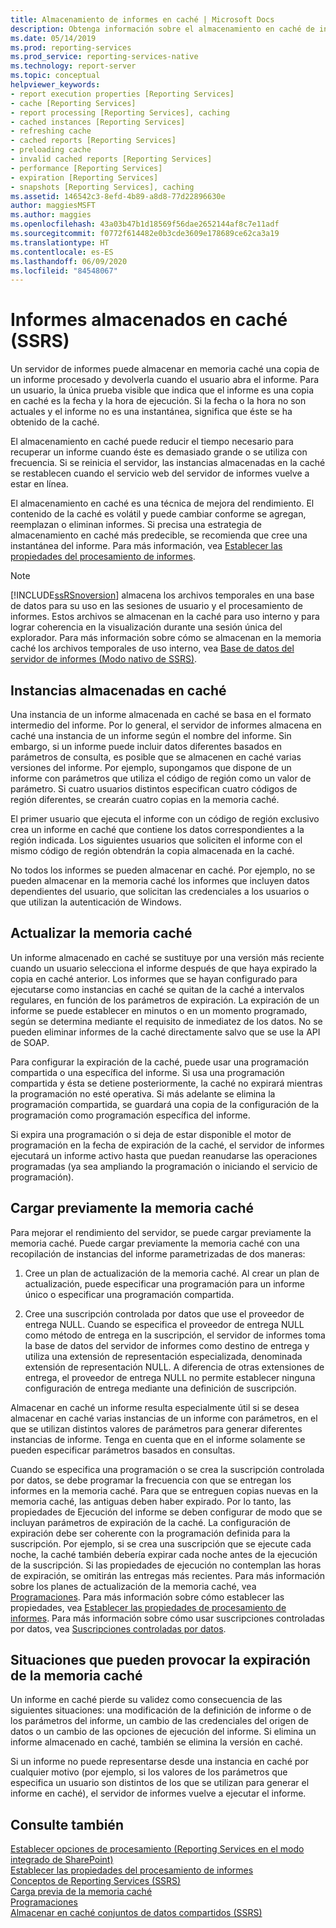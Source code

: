 ```yaml
---
title: Almacenamiento de informes en caché | Microsoft Docs
description: Obtenga información sobre el almacenamiento en caché de informes en el Administrador de informes, lo que acelera la visualización de un informe procesado mientras permanece almacenado en caché.
ms.date: 05/14/2019
ms.prod: reporting-services
ms.prod_service: reporting-services-native
ms.technology: report-server
ms.topic: conceptual
helpviewer_keywords:
- report execution properties [Reporting Services]
- cache [Reporting Services]
- report processing [Reporting Services], caching
- cached instances [Reporting Services]
- refreshing cache
- cached reports [Reporting Services]
- preloading cache
- invalid cached reports [Reporting Services]
- performance [Reporting Services]
- expiration [Reporting Services]
- snapshots [Reporting Services], caching
ms.assetid: 146542c3-8efd-4b89-a8d8-77d22896630e
author: maggiesMSFT
ms.author: maggies
ms.openlocfilehash: 43a03b47b1d18569f56dae2652144af8c7e11adf
ms.sourcegitcommit: f0772f614482e0b3cde3609e178689ce62ca3a19
ms.translationtype: HT
ms.contentlocale: es-ES
ms.lasthandoff: 06/09/2020
ms.locfileid: "84548067"
---
```

# <a name="caching-reports-ssrs"></a>Informes almacenados en caché (SSRS)
  Un servidor de informes puede almacenar en memoria caché una copia de un informe procesado y devolverla cuando el usuario abra el informe. Para un usuario, la única prueba visible que indica que el informe es una copia en caché es la fecha y la hora de ejecución. Si la fecha o la hora no son actuales y el informe no es una instantánea, significa que éste se ha obtenido de la caché.  
  
 El almacenamiento en caché puede reducir el tiempo necesario para recuperar un informe cuando éste es demasiado grande o se utiliza con frecuencia. Si se reinicia el servidor, las instancias almacenadas en la caché se restablecen cuando el servicio web del servidor de informes vuelve a estar en línea.  
  
 El almacenamiento en caché es una técnica de mejora del rendimiento. El contenido de la caché es volátil y puede cambiar conforme se agregan, reemplazan o eliminan informes. Si precisa una estrategia de almacenamiento en caché más predecible, se recomienda que cree una instantánea del informe. Para más información, vea [Establecer las propiedades del procesamiento de informes](../../reporting-services/report-server/set-report-processing-properties.md).  
  
> [!NOTE]  
>  [!INCLUDE[ssRSnoversion](../../includes/ssrsnoversion-md.md)] almacena los archivos temporales en una base de datos para su uso en las sesiones de usuario y el procesamiento de informes. Estos archivos se almacenan en la caché para uso interno y para lograr coherencia en la visualización durante una sesión única del explorador. Para más información sobre cómo se almacenan en la memoria caché los archivos temporales de uso interno, vea [Base de datos del servidor de informes &#40;Modo nativo de SSRS&#41;](../../reporting-services/report-server/report-server-database-ssrs-native-mode.md).  
  
## <a name="cached-instances"></a>Instancias almacenadas en caché  
 Una instancia de un informe almacenada en caché se basa en el formato intermedio del informe. Por lo general, el servidor de informes almacena en caché una instancia de un informe según el nombre del informe. Sin embargo, si un informe puede incluir datos diferentes basados en parámetros de consulta, es posible que se almacenen en caché varias versiones del informe. Por ejemplo, supongamos que dispone de un informe con parámetros que utiliza el código de región como un valor de parámetro. Si cuatro usuarios distintos especifican cuatro códigos de región diferentes, se crearán cuatro copias en la memoria caché.  
  
 El primer usuario que ejecuta el informe con un código de región exclusivo crea un informe en caché que contiene los datos correspondientes a la región indicada. Los siguientes usuarios que soliciten el informe con el mismo código de región obtendrán la copia almacenada en la caché.  
  
 No todos los informes se pueden almacenar en caché. Por ejemplo, no se pueden almacenar en la memoria caché los informes que incluyen datos dependientes del usuario, que solicitan las credenciales a los usuarios o que utilizan la autenticación de Windows.  
  
## <a name="refreshing-the-cache"></a>Actualizar la memoria caché  
 Un informe almacenado en caché se sustituye por una versión más reciente cuando un usuario selecciona el informe después de que haya expirado la copia en caché anterior. Los informes que se hayan configurado para ejecutarse como instancias en caché se quitan de la caché a intervalos regulares, en función de los parámetros de expiración. La expiración de un informe se puede establecer en minutos o en un momento programado, según se determina mediante el requisito de inmediatez de los datos. No se pueden eliminar informes de la caché directamente salvo que se use la API de SOAP.  
  
 Para configurar la expiración de la caché, puede usar una programación compartida o una específica del informe. Si usa una programación compartida y ésta se detiene posteriormente, la caché no expirará mientras la programación no esté operativa. Si más adelante se elimina la programación compartida, se guardará una copia de la configuración de la programación como programación específica del informe.  
  
 Si expira una programación o si deja de estar disponible el motor de programación en la fecha de expiración de la caché, el servidor de informes ejecutará un informe activo hasta que puedan reanudarse las operaciones programadas (ya sea ampliando la programación o iniciando el servicio de programación).  
  
## <a name="preloading-the-cache"></a>Cargar previamente la memoria caché  
 Para mejorar el rendimiento del servidor, se puede cargar previamente la memoria caché. Puede cargar previamente la memoria caché con una recopilación de instancias del informe parametrizadas de dos maneras:  
  
1.  Cree un plan de actualización de la memoria caché. Al crear un plan de actualización, puede especificar una programación para un informe único o especificar una programación compartida.  
  
2.  Cree una suscripción controlada por datos que use el proveedor de entrega NULL. Cuando se especifica el proveedor de entrega NULL como método de entrega en la suscripción, el servidor de informes toma la base de datos del servidor de informes como destino de entrega y utiliza una extensión de representación especializada, denominada extensión de representación NULL. A diferencia de otras extensiones de entrega, el proveedor de entrega NULL no permite establecer ninguna configuración de entrega mediante una definición de suscripción.  
  
 Almacenar en caché un informe resulta especialmente útil si se desea almacenar en caché varias instancias de un informe con parámetros, en el que se utilizan distintos valores de parámetros para generar diferentes instancias de informe. Tenga en cuenta que en el informe solamente se pueden especificar parámetros basados en consultas.  
  
 Cuando se especifica una programación o se crea la suscripción controlada por datos, se debe programar la frecuencia con que se entregan los informes en la memoria caché. Para que se entreguen copias nuevas en la memoria caché, las antiguas deben haber expirado. Por lo tanto, las propiedades de Ejecución del informe se deben configurar de modo que se incluyan parámetros de expiración de la caché. La configuración de expiración debe ser coherente con la programación definida para la suscripción. Por ejemplo, si se crea una suscripción que se ejecute cada noche, la caché también debería expirar cada noche antes de la ejecución de la suscripción. Si las propiedades de ejecución no contemplan las horas de expiración, se omitirán las entregas más recientes. Para más información sobre los planes de actualización de la memoria caché, vea [Programaciones](../../reporting-services/subscriptions/schedules.md). Para más información sobre cómo establecer las propiedades, vea [Establecer las propiedades de procesamiento de informes](../../reporting-services/report-server/set-report-processing-properties.md). Para más información sobre cómo usar suscripciones controladas por datos, vea [Suscripciones controladas por datos](../../reporting-services/subscriptions/data-driven-subscriptions.md).  
  
## <a name="conditions-that-cause-cache-expiration"></a>Situaciones que pueden provocar la expiración de la memoria caché  
 Un informe en caché pierde su validez como consecuencia de las siguientes situaciones: una modificación de la definición de informe o de los parámetros del informe, un cambio de las credenciales del origen de datos o un cambio de las opciones de ejecución del informe. Si elimina un informe almacenado en caché, también se elimina la versión en caché.  
  
 Si un informe no puede representarse desde una instancia en caché por cualquier motivo (por ejemplo, si los valores de los parámetros que especifica un usuario son distintos de los que se utilizan para generar el informe en caché), el servidor de informes vuelve a ejecutar el informe.  
  
## <a name="see-also"></a>Consulte también  
 [Establecer opciones de procesamiento &#40;Reporting Services en el modo integrado de SharePoint&#41;](../../reporting-services/report-server-sharepoint/set-processing-options-reporting-services-in-sharepoint-integrated-mode.md)   
 [Establecer las propiedades del procesamiento de informes](../../reporting-services/report-server/set-report-processing-properties.md)   
 [Conceptos de Reporting Services &#40;SSRS&#41;](../../reporting-services/reporting-services-concepts-ssrs.md)   
 [Carga previa de la memoria caché](../../reporting-services/report-server/preload-the-cache-report-manager.md)   
 [Programaciones](../../reporting-services/subscriptions/schedules.md)   
 [Almacenar en caché conjuntos de datos compartidos &#40;SSRS&#41;](../../reporting-services/report-server/cache-shared-datasets-ssrs.md)   
  
  
